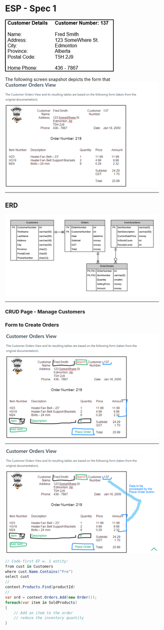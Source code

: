 # ESP - Spec 1

![](./ESP-CustomerDetailsView.png)


The following screen snapshot depicts the form that 
![](./ESP-CustomerOrdersView.png)

---

## ERD

![](./ESP-Physical-ERD-Spec-1.png)

---

### CRUD Page - Manage Customers

### Form to Create Orders

![](./ESP-CustomerOrdersView-UI.png)

---

![](./ESP-CustomerOrdersView-UI-Annotated.png)

```csharp
// Code-first EF w. 1 entity:
from cust in Customers
where cust.Name.Contains("Fre")
select cust
//
context.Products.Find(productId)
//
var ord = context.Orders.Add(new Order());
foreach(var item in SoldProducts)
{
    // Add an item to the order
    // reduce the inventory quantity
}
```

